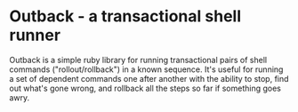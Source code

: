 # Outback - a transactional shell runner

Outback is a simple ruby library for running transactional pairs of shell commands ("rollout/rollback") in a known sequence. It's useful for running a set of dependent commands one after another with the ability to stop, find out what's gone wrong, and rollback all the steps so far if something goes awry.
